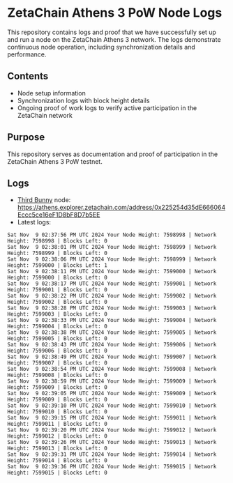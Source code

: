 # ZetaChain Athens 3 PoW Node Logs
This repository contains logs and proof that we have successfully set up and run a node on the ZetaChain Athens 3 network. The logs demonstrate continuous node operation, including synchronization details and performance.

## Contents
- Node setup information
- Synchronization logs with block height details
- Ongoing proof of work logs to verify active participation in the ZetaChain network

## Purpose
This repository serves as documentation and proof of participation in the ZetaChain Athens 3 PoW testnet.

## Logs

- [Third Bunny](https://thirdbunny.xyz/) node: https://athens.explorer.zetachain.com/address/0x225254d35dE666064Eccc5ce16eF1D8bF8D7b5EE
- Latest logs:
```
Sat Nov  9 02:37:56 PM UTC 2024 Your Node Height: 7598998 | Network Height: 7598998 | Blocks Left: 0
Sat Nov  9 02:38:01 PM UTC 2024 Your Node Height: 7598999 | Network Height: 7598999 | Blocks Left: 0
Sat Nov  9 02:38:06 PM UTC 2024 Your Node Height: 7598999 | Network Height: 7599000 | Blocks Left: 1
Sat Nov  9 02:38:11 PM UTC 2024 Your Node Height: 7599000 | Network Height: 7599000 | Blocks Left: 0
Sat Nov  9 02:38:17 PM UTC 2024 Your Node Height: 7599001 | Network Height: 7599001 | Blocks Left: 0
Sat Nov  9 02:38:22 PM UTC 2024 Your Node Height: 7599002 | Network Height: 7599002 | Blocks Left: 0
Sat Nov  9 02:38:28 PM UTC 2024 Your Node Height: 7599003 | Network Height: 7599003 | Blocks Left: 0
Sat Nov  9 02:38:33 PM UTC 2024 Your Node Height: 7599004 | Network Height: 7599004 | Blocks Left: 0
Sat Nov  9 02:38:38 PM UTC 2024 Your Node Height: 7599005 | Network Height: 7599005 | Blocks Left: 0
Sat Nov  9 02:38:43 PM UTC 2024 Your Node Height: 7599006 | Network Height: 7599006 | Blocks Left: 0
Sat Nov  9 02:38:49 PM UTC 2024 Your Node Height: 7599007 | Network Height: 7599007 | Blocks Left: 0
Sat Nov  9 02:38:54 PM UTC 2024 Your Node Height: 7599008 | Network Height: 7599008 | Blocks Left: 0
Sat Nov  9 02:38:59 PM UTC 2024 Your Node Height: 7599009 | Network Height: 7599009 | Blocks Left: 0
Sat Nov  9 02:39:05 PM UTC 2024 Your Node Height: 7599009 | Network Height: 7599009 | Blocks Left: 0
Sat Nov  9 02:39:10 PM UTC 2024 Your Node Height: 7599010 | Network Height: 7599010 | Blocks Left: 0
Sat Nov  9 02:39:15 PM UTC 2024 Your Node Height: 7599011 | Network Height: 7599011 | Blocks Left: 0
Sat Nov  9 02:39:20 PM UTC 2024 Your Node Height: 7599012 | Network Height: 7599012 | Blocks Left: 0
Sat Nov  9 02:39:26 PM UTC 2024 Your Node Height: 7599013 | Network Height: 7599013 | Blocks Left: 0
Sat Nov  9 02:39:31 PM UTC 2024 Your Node Height: 7599014 | Network Height: 7599014 | Blocks Left: 0
Sat Nov  9 02:39:36 PM UTC 2024 Your Node Height: 7599015 | Network Height: 7599015 | Blocks Left: 0
```

